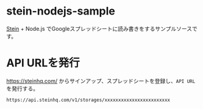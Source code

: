 # stein-nodejs-sample

[Stein](https://steinhq.com/) + Node.js でGoogleスプレッドシートに読み書きをするサンプルソースです。

# API URLを発行

https://steinhq.com/ からサインアップ、スプレッドシートを登録し、`API URL`を発行する。

```
https://api.steinhq.com/v1/storages/xxxxxxxxxxxxxxxxxxxxxxxx
```

